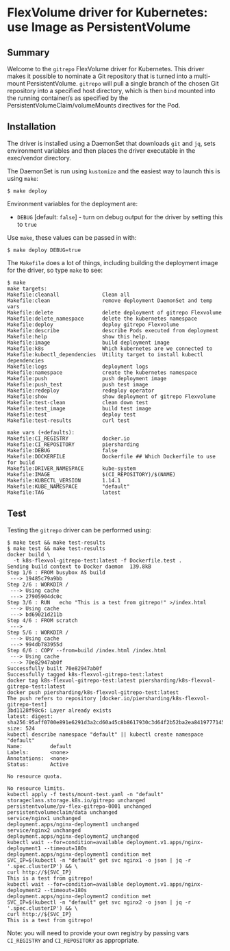 # FlexVolume driver for Kubernetes: use Image as PersistentVolume

## Summary

Welcome to the `gitrepo` FlexVolume driver for Kubernetes.  This driver makes it possible to nominate a Git repository that is turned into a multi-mount PersistentVolume.  `gitrepo` will pull a single branch of the chosen Git repository into a specified host directory, which is then `bind` mounted into the running container/s as specified by the PersistentVolumeClaim/volumeMounts directives for the Pod.

## Installation

The driver is installed using a DaemonSet that downloads `git` and `jq`, sets environment variables and then places the driver executable in the exec/vendor directory.

The DaemonSet is run using `kustomize` and the easiest way to launch this is using `make`:
```
$ make deploy
```

Environment variables for the deployment are:
* `DEBUG` [default: `false`] - turn on debug output for the driver by setting this to `true`

Use `make`, these values can be passed in with:
```
$ make deploy DEBUG=true
```

The `Makefile` does a lot of things, including building the deployment image for the driver, so type `make` to see:
```
$ make
make targets:
Makefile:cleanall              Clean all
Makefile:clean                 remove deployment DaemonSet and temp vars
Makefile:delete                delete deployment of gitrepo Flexvolume
Makefile:delete_namespace      delete the kubernetes namespace
Makefile:deploy                deploy gitrepo Flexvolume
Makefile:describe              describe Pods executed from deployment
Makefile:help                  show this help.
Makefile:image                 build deployment image
Makefile:k8s                   Which kubernetes are we connected to
Makefile:kubectl_dependencies  Utility target to install kubectl dependencies
Makefile:logs                  deployment logs
Makefile:namespace             create the kubernetes namespace
Makefile:push                  push deployment image
Makefile:push_test             push test image
Makefile:redeploy              redeploy operator
Makefile:show                  show deployment of gitrepo Flexvolume
Makefile:test-clean            clean down test
Makefile:test_image            build test image
Makefile:test                  deploy test
Makefile:test-results          curl test

make vars (+defaults):
Makefile:CI_REGISTRY           docker.io
Makefile:CI_REPOSITORY         piersharding
Makefile:DEBUG                 false
Makefile:DOCKERFILE            Dockerfile ## Which Dockerfile to use for build
Makefile:DRIVER_NAMESPACE      kube-system
Makefile:IMAGE                 $(CI_REPOSITORY)/$(NAME)
Makefile:KUBECTL_VERSION       1.14.1
Makefile:KUBE_NAMESPACE        "default"
Makefile:TAG                   latest
```

## Test

Testing the `gitrepo` driver can be performed using:
```
$ make test && make test-results
$ make test && make test-results
docker build \
  -t k8s-flexvol-gitrepo-test:latest -f Dockerfile.test .
Sending build context to Docker daemon  139.8kB
Step 1/6 : FROM busybox AS build
 ---> 19485c79a9bb
Step 2/6 : WORKDIR /
 ---> Using cache
 ---> 27905904dc0c
Step 3/6 : RUN   echo "This is a test from gitrepo!" >/index.html
 ---> Using cache
 ---> bd69021d211b
Step 4/6 : FROM scratch
 --->
Step 5/6 : WORKDIR /
 ---> Using cache
 ---> 994db783955d
Step 6/6 : COPY --from=build /index.html /index.html
 ---> Using cache
 ---> 70e82947ab0f
Successfully built 70e82947ab0f
Successfully tagged k8s-flexvol-gitrepo-test:latest
docker tag k8s-flexvol-gitrepo-test:latest piersharding/k8s-flexvol-gitrepo-test:latest
docker push piersharding/k8s-flexvol-gitrepo-test:latest
The push refers to repository [docker.io/piersharding/k8s-flexvol-gitrepo-test]
3bd1128f98c6: Layer already exists
latest: digest: sha256:95aff0700e891e6291d3a2cd60a45c8b8617930c3d64f2b52ba2ea8419777145 size: 524
kubectl describe namespace "default" || kubectl create namespace "default"
Name:         default
Labels:       <none>
Annotations:  <none>
Status:       Active

No resource quota.

No resource limits.
kubectl apply -f tests/mount-test.yaml -n "default"
storageclass.storage.k8s.io/gitrepo unchanged
persistentvolume/pv-flex-gitrepo-0001 unchanged
persistentvolumeclaim/data unchanged
service/nginx1 unchanged
deployment.apps/nginx-deployment1 unchanged
service/nginx2 unchanged
deployment.apps/nginx-deployment2 unchanged
kubectl wait --for=condition=available deployment.v1.apps/nginx-deployment1 --timeout=180s
deployment.apps/nginx-deployment1 condition met
SVC_IP=$(kubectl -n "default" get svc nginx1 -o json | jq -r '.spec.clusterIP') && \
curl http://${SVC_IP}
This is a test from gitrepo!
kubectl wait --for=condition=available deployment.v1.apps/nginx-deployment2 --timeout=180s
deployment.apps/nginx-deployment2 condition met
SVC_IP=$(kubectl -n "default" get svc nginx2 -o json | jq -r '.spec.clusterIP') && \
curl http://${SVC_IP}
This is a test from gitrepo!
```

Note: you will need to provide your own registry by passing vars `CI_REGISTRY` and `CI_REPOSITORY` as appropriate.
